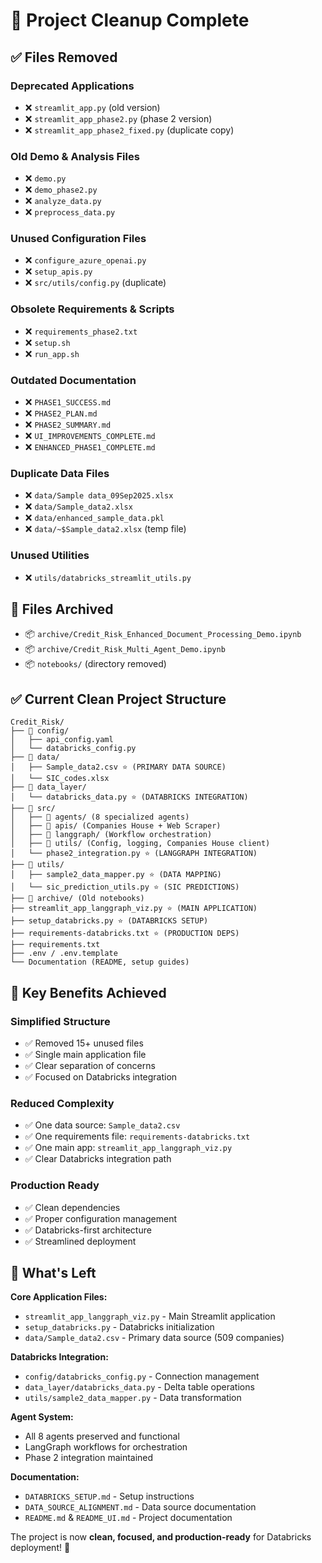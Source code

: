 # 🧹 **Project Cleanup Complete**

## ✅ **Files Removed**

### **Deprecated Applications**
- ❌ `streamlit_app.py` (old version)
- ❌ `streamlit_app_phase2.py` (phase 2 version)  
- ❌ `streamlit_app_phase2_fixed.py` (duplicate copy)

### **Old Demo & Analysis Files**
- ❌ `demo.py`
- ❌ `demo_phase2.py`
- ❌ `analyze_data.py`
- ❌ `preprocess_data.py`

### **Unused Configuration Files**
- ❌ `configure_azure_openai.py`
- ❌ `setup_apis.py`
- ❌ `src/utils/config.py` (duplicate)

### **Obsolete Requirements & Scripts**
- ❌ `requirements_phase2.txt`
- ❌ `setup.sh`
- ❌ `run_app.sh`

### **Outdated Documentation**
- ❌ `PHASE1_SUCCESS.md`
- ❌ `PHASE2_PLAN.md`
- ❌ `PHASE2_SUMMARY.md`
- ❌ `UI_IMPROVEMENTS_COMPLETE.md`
- ❌ `ENHANCED_PHASE1_COMPLETE.md`

### **Duplicate Data Files**
- ❌ `data/Sample data_09Sep2025.xlsx`
- ❌ `data/Sample_data2.xlsx`
- ❌ `data/enhanced_sample_data.pkl`
- ❌ `data/~$Sample_data2.xlsx` (temp file)

### **Unused Utilities**
- ❌ `utils/databricks_streamlit_utils.py`

## 📁 **Files Archived**
- 📦 `archive/Credit_Risk_Enhanced_Document_Processing_Demo.ipynb`
- 📦 `archive/Credit_Risk_Multi_Agent_Demo.ipynb`
- 📦 `notebooks/` (directory removed)

## ✅ **Current Clean Project Structure**

```
Credit_Risk/
├── 📁 config/
│   ├── api_config.yaml
│   └── databricks_config.py
├── 📁 data/
│   ├── Sample_data2.csv ⭐ (PRIMARY DATA SOURCE)
│   └── SIC_codes.xlsx
├── 📁 data_layer/
│   └── databricks_data.py ⭐ (DATABRICKS INTEGRATION)
├── 📁 src/
│   ├── 📁 agents/ (8 specialized agents)
│   ├── 📁 apis/ (Companies House + Web Scraper)
│   ├── 📁 langgraph/ (Workflow orchestration)
│   ├── 📁 utils/ (Config, logging, Companies House client)
│   └── phase2_integration.py ⭐ (LANGGRAPH INTEGRATION)
├── 📁 utils/
│   ├── sample2_data_mapper.py ⭐ (DATA MAPPING)
│   └── sic_prediction_utils.py ⭐ (SIC PREDICTIONS)
├── 📁 archive/ (Old notebooks)
├── streamlit_app_langgraph_viz.py ⭐ (MAIN APPLICATION)
├── setup_databricks.py ⭐ (DATABRICKS SETUP)
├── requirements-databricks.txt ⭐ (PRODUCTION DEPS)
├── requirements.txt
├── .env / .env.template
└── Documentation (README, setup guides)
```

## 🎯 **Key Benefits Achieved**

### **Simplified Structure**
- ✅ Removed 15+ unused files
- ✅ Single main application file
- ✅ Clear separation of concerns
- ✅ Focused on Databricks integration

### **Reduced Complexity**
- ✅ One data source: `Sample_data2.csv`
- ✅ One requirements file: `requirements-databricks.txt`
- ✅ One main app: `streamlit_app_langgraph_viz.py`
- ✅ Clear Databricks integration path

### **Production Ready**
- ✅ Clean dependencies
- ✅ Proper configuration management
- ✅ Databricks-first architecture
- ✅ Streamlined deployment

## 🚀 **What's Left**

**Core Application Files:**
- `streamlit_app_langgraph_viz.py` - Main Streamlit application
- `setup_databricks.py` - Databricks initialization
- `data/Sample_data2.csv` - Primary data source (509 companies)

**Databricks Integration:**
- `config/databricks_config.py` - Connection management
- `data_layer/databricks_data.py` - Delta table operations
- `utils/sample2_data_mapper.py` - Data transformation

**Agent System:**
- All 8 agents preserved and functional
- LangGraph workflows for orchestration
- Phase 2 integration maintained

**Documentation:**
- `DATABRICKS_SETUP.md` - Setup instructions
- `DATA_SOURCE_ALIGNMENT.md` - Data source documentation
- `README.md` & `README_UI.md` - Project documentation

The project is now **clean, focused, and production-ready** for Databricks deployment! 🎉
